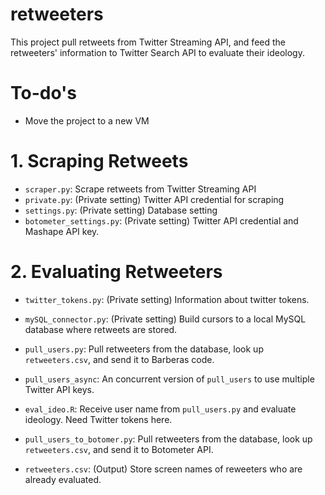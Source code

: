 # retweeters
This project pull retweets from Twitter Streaming API, and feed the retweeters' information to Twitter Search API to evaluate their ideology.

# To-do's
- Move the project to a new VM

# 1. Scraping Retweets
- `scraper.py`: Scrape retweets from Twitter Streaming API
- `private.py`: (Private setting) Twitter API credential for scraping
- `settings.py`: (Private setting) Database setting
- `botometer_settings.py`: (Private setting) Twitter API credential and Mashape API key.

# 2. Evaluating Retweeters
- `twitter_tokens.py`: (Private setting) Information about twitter tokens.
- `mySQL_connector.py`: (Private setting) Build cursors to a local MySQL database where retweets are stored.

- `pull_users.py`: Pull retweeters from the database, look up `retweeters.csv`, and send it to Barberas code.  
- `pull_users_async`: An concurrent version of `pull_users` to use multiple Twitter API keys.
- `eval_ideo.R`: Receive user name from `pull_users.py` and evaluate ideology. Need Twitter tokens here. 

- `pull_users_to_botomer.py`: Pull retweeters from the database, look up `retweeters.csv`, and send it to Botometer API. 

- `retweeters.csv`: (Output) Store screen names of reweeters who are already evaluated.

